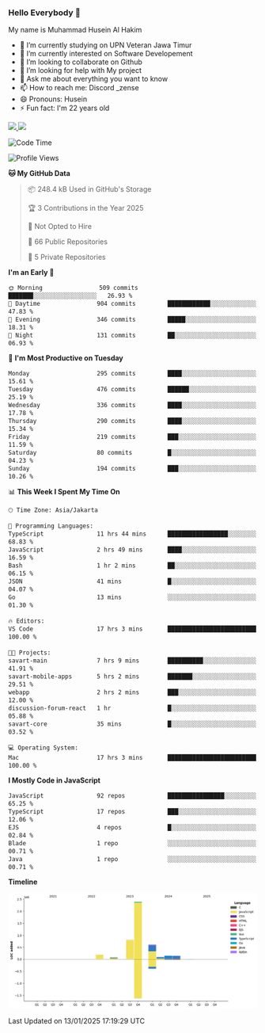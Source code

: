 ### Hello Everybody 👋

My name is Muhammad Husein Al Hakim

- 🔭 I’m currently studying on UPN Veteran Jawa Timur
- 🌱 I’m currently interested on Software Developement
- 👯 I’m looking to collaborate on Github
- 🤔 I’m looking for help with My project
- 💬 Ask me about everything you want to know
- 📫 How to reach me: Discord _zense
- 😄 Pronouns: Husein
- ⚡ Fun fact: I'm 22 years old

<p align="left">
<a href="https://github.com/huseinhq">
  <img height="180em" src="https://github-readme-stats-eight-theta.vercel.app/api?username=huseinhq&show_icons=true&theme=algolia&include_all_commits=true&count_private=true"/>
  <img height="180em" src="https://github-readme-stats-eight-theta.vercel.app/api/top-langs/?username=huseinhq&layout=compact&langs_count=8&theme=algolia"/>
</a>
</p>

<!--START_SECTION:waka-->
![Code Time](http://img.shields.io/badge/Code%20Time-1%2C746%20hrs%204%20mins-blue)

![Profile Views](http://img.shields.io/badge/Profile%20Views-0-blue)

**🐱 My GitHub Data** 

> 📦 248.4 kB Used in GitHub's Storage 
 > 
> 🏆 3 Contributions in the Year 2025
 > 
> 🚫 Not Opted to Hire
 > 
> 📜 66 Public Repositories 
 > 
> 🔑 5 Private Repositories 
 > 
**I'm an Early 🐤** 

```text
🌞 Morning                509 commits         ███████░░░░░░░░░░░░░░░░░░   26.93 % 
🌆 Daytime                904 commits         ████████████░░░░░░░░░░░░░   47.83 % 
🌃 Evening                346 commits         █████░░░░░░░░░░░░░░░░░░░░   18.31 % 
🌙 Night                  131 commits         ██░░░░░░░░░░░░░░░░░░░░░░░   06.93 % 
```
📅 **I'm Most Productive on Tuesday** 

```text
Monday                   295 commits         ████░░░░░░░░░░░░░░░░░░░░░   15.61 % 
Tuesday                  476 commits         ██████░░░░░░░░░░░░░░░░░░░   25.19 % 
Wednesday                336 commits         ████░░░░░░░░░░░░░░░░░░░░░   17.78 % 
Thursday                 290 commits         ████░░░░░░░░░░░░░░░░░░░░░   15.34 % 
Friday                   219 commits         ███░░░░░░░░░░░░░░░░░░░░░░   11.59 % 
Saturday                 80 commits          █░░░░░░░░░░░░░░░░░░░░░░░░   04.23 % 
Sunday                   194 commits         ███░░░░░░░░░░░░░░░░░░░░░░   10.26 % 
```


📊 **This Week I Spent My Time On** 

```text
🕑︎ Time Zone: Asia/Jakarta

💬 Programming Languages: 
TypeScript               11 hrs 44 mins      █████████████████░░░░░░░░   68.83 % 
JavaScript               2 hrs 49 mins       ████░░░░░░░░░░░░░░░░░░░░░   16.59 % 
Bash                     1 hr 2 mins         ██░░░░░░░░░░░░░░░░░░░░░░░   06.15 % 
JSON                     41 mins             █░░░░░░░░░░░░░░░░░░░░░░░░   04.07 % 
Go                       13 mins             ░░░░░░░░░░░░░░░░░░░░░░░░░   01.30 % 

🔥 Editors: 
VS Code                  17 hrs 3 mins       █████████████████████████   100.00 % 

🐱‍💻 Projects: 
savart-main              7 hrs 9 mins        ██████████░░░░░░░░░░░░░░░   41.91 % 
savart-mobile-apps       5 hrs 2 mins        ███████░░░░░░░░░░░░░░░░░░   29.51 % 
webapp                   2 hrs 2 mins        ███░░░░░░░░░░░░░░░░░░░░░░   12.00 % 
discussion-forum-react   1 hr                █░░░░░░░░░░░░░░░░░░░░░░░░   05.88 % 
savart-core              35 mins             █░░░░░░░░░░░░░░░░░░░░░░░░   03.52 % 

💻 Operating System: 
Mac                      17 hrs 3 mins       █████████████████████████   100.00 % 
```

**I Mostly Code in JavaScript** 

```text
JavaScript               92 repos            ████████████████░░░░░░░░░   65.25 % 
TypeScript               17 repos            ███░░░░░░░░░░░░░░░░░░░░░░   12.06 % 
EJS                      4 repos             █░░░░░░░░░░░░░░░░░░░░░░░░   02.84 % 
Blade                    1 repo              ░░░░░░░░░░░░░░░░░░░░░░░░░   00.71 % 
Java                     1 repo              ░░░░░░░░░░░░░░░░░░░░░░░░░   00.71 % 
```



**Timeline**

![Lines of Code chart](https://raw.githubusercontent.com/HuseinHQ/HuseinHQ/main/assets/bar_graph.png)


 Last Updated on 13/01/2025 17:19:29 UTC
<!--END_SECTION:waka-->
